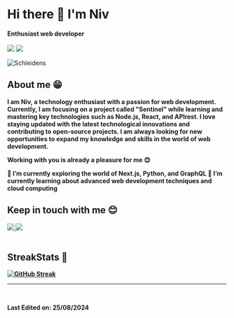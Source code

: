 # Hi there 👋 I'm Niv


**Enthusiast web developer** 
<br>
<br>
<img src="https://img.shields.io/badge/React-20232A?style=for-the-badge&logo=react&logoColor=61DAFB"/> <img src="https://img.shields.io/badge/Node.js-43853D?style=for-the-badge&logo=node.js&logoColor=white" />
<br>


  <img align="center" alt="Schleidens" src="https://cdn.dribbble.com/users/1059583/screenshots/4171367/coding-freak.gif" />
  
  ## About me &#128513;
  <p>
  <b>
I am Niv, a technology enthusiast with a passion for web development. Currently, I am focusing on a project called "Sentinel" while learning and mastering key technologies such as Node.js, React, and APIrest. I love staying updated with the latest technological innovations and contributing to open-source projects. I am always looking for new opportunities to expand my knowledge and skills in the world of web development.

Working with you is already a pleasure for me 😊

🔭 I’m currently exploring the world of Next.js, Python, and GraphQL
🌱 I’m currently learning about advanced web development techniques and cloud computing
<br>

## Keep in touch with me 😊
<a href="https://www.instagram.com/kv_well/">
<img src="https://img.shields.io/badge/Instagram-E4405F?style=for-the-badge&logo=instagram&logoColor=white" />
</a>
<a href="https://www.facebook.com/kevin.tomas.370177">
<img src="https://img.shields.io/badge/Facebook-1877F2?style=for-the-badge&logo=facebook&logoColor=white" />
</a>
<br />
<br />

## StreakStats 🚀

[![GitHub Streak](https://streak-stats.demolab.com?user=Schleidens&theme=vue-dark&date_format=M%20j%5B%2C%20Y%5D)](https://git.io/streak-stats)


-----
<br />

Last Edited on: 25/08/2024
